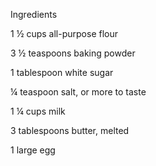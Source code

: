 Ingredients

1 ½ cups all-purpose flour

3 ½ teaspoons baking powder

1 tablespoon white sugar

¼ teaspoon salt, or more to taste

1 ¼ cups milk

3 tablespoons butter, melted

1 large egg
